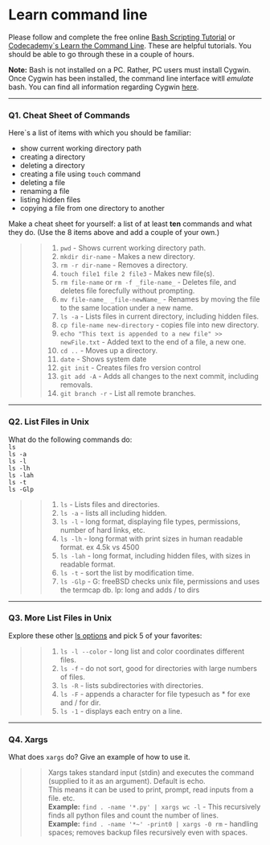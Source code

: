 # Learn command line

Please follow and complete the free online [Bash Scripting Tutorial](https://ryanstutorials.net/bash-scripting-tutorial/) or [Codecademy`s Learn the Command Line](https://www.codecademy.com/learn/learn-the-command-line). These are helpful tutorials. You should be able to go through these in a couple of hours.

**Note:** Bash is not installed on a PC. Rather, PC users must install Cygwin. Once Cygwin has been installed, the command line interface witll _emulate_ bash. You can find all information regarding Cygwin [here](https://www.cygwin.com/).

---

### Q1.  Cheat Sheet of Commands  

Here`s a list of items with which you should be familiar:  
* show current working directory path
* creating a directory
* deleting a directory
* creating a file using `touch` command
* deleting a file
* renaming a file
* listing hidden files
* copying a file from one directory to another

Make a cheat sheet for yourself: a list of at least **ten** commands and what they do.  (Use the 8 items above and add a couple of your own.)  

> > 1) `pwd` - Shows current working directory path.
> > 2) `mkdir dir-name` - Makes a new directory.
> > 3) `rm -r dir-name` - Removes a directory. 
> > 4) `touch file1 file 2 file3` - Makes new file(s).
> > 5) `rm file-name` or `rm -f _file-name_` - Deletes file, and deletes file forecfully without prompting.
> > 6) `mv file-name_ _file-newName_` - Renames by moving the file to the same location under a new name.
> > 7) `ls -a` - Lists files in current directory, including hidden files. 
> > 8) `cp file-name new-directory` - copies file into new directory.
> > 9) `echo "This text is appended to a new file" >> newFile.txt` - Added text to the end of a file, a new one.
> > 10) `cd ..` - Moves up a directory.
> > 11) `date` - Shows system date
> > 12) `git init` - Creates files fro version control
> > 13) `git add -A` - Adds all changes to the next commit, including removals.
> > 14) `git branch -r` - List all remote branches.
---

### Q2.  List Files in Unix   

What do the following commands do:  
`ls`  
`ls -a`  
`ls -l`  
`ls -lh`  
`ls -lah`  
`ls -t`  
`ls -Glp`  

> > 1) `ls` - Lists files and directories.
> > 2) `ls -a` - lists all including hidden. 
> > 3) `ls -l` - long format, displaying file types, permissions, number of hard links, etc.
> > 4) `ls -lh` - long format with print sizes in human readable format. ex 4.5k vs 4500
> > 5) `ls -lah` - long format, including hidden files, with sizes in readable format.  
> > 6) `ls -t`  - sort the list by modification time.
> > 7) `ls -Glp` - G: freeBSD checks unix file, permissions and uses the termcap db. lp: long and adds / to dirs

---

### Q3.  More List Files in Unix  

Explore these other [ls options](http://www.techonthenet.com/unix/basic/ls.php) and pick 5 of your favorites:

> > 1) `ls -l --color` - long list and color coordinates different files.
> > 2) `ls -f` - do not sort, good for directories with large numbers of files.
> > 3) `ls -R` - lists subdirectories with directories.
> > 4) `ls -F` - appends a character for file typesuch as * for exe and / for dir.
> > 5) `ls -1` - displays each entry on a line.

---

### Q4.  Xargs   

What does `xargs` do? Give an example of how to use it.

> > Xargs takes standard input (stdin) and executes the command (supplied to it as an argument). Default is echo.  
> > This means it can be used to print, prompt, read inputs from a file. etc.  
> > **Example:** `find . -name '*.py' | xargs wc -l` - This recursively finds all python files and count the number of lines.   
> > **Example:** `find . -name '*~' -print0 | xargs -0 rm` - handling spaces; removes backup files recursively even with spaces.  
 

